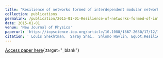 ```yaml
---
title: "Resilience of networks formed of interdependent modular networks"
collection: publications
permalink: /publication/2015-01-01-Resilience-of-networks-formed-of-interdependent-modular-networks
date: 2015-01-01
venue: 'New Journal of Physics'
paperurl: 'https://iopscience.iop.org/article/10.1088/1367-2630/17/12/123007/meta'
citation: ' Louis Shekhtman,  Saray Shai,  Shlomo Havlin, &quot;Resilience of networks formed of interdependent modular networks.&quot; New Journal of Physics, 2015.'
---
```

[Access paper here](https://iopscience.iop.org/article/10.1088/1367-2630/17/12/123007/meta){:target="_blank"}
